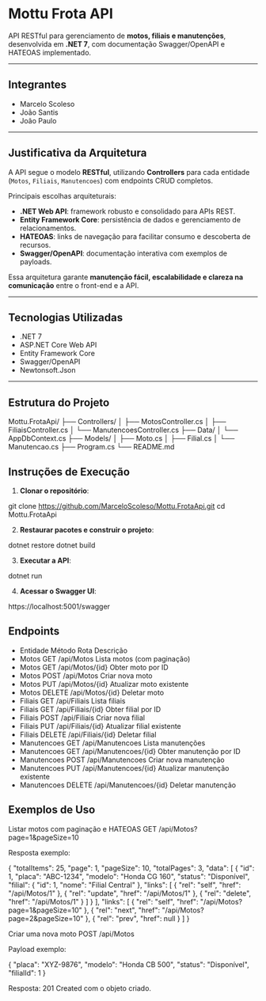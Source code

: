 # Mottu Frota API

API RESTful para gerenciamento de **motos, filiais e manutenções**, desenvolvida em **.NET 7**, com documentação Swagger/OpenAPI e HATEOAS implementado.

---

## Integrantes
- Marcelo Scoleso  
- João Santis  
- João Paulo  

---

## Justificativa da Arquitetura

A API segue o modelo **RESTful**, utilizando **Controllers** para cada entidade (`Motos`, `Filiais`, `Manutencoes`) com endpoints CRUD completos.  

Principais escolhas arquiteturais:

- **.NET Web API**: framework robusto e consolidado para APIs REST.  
- **Entity Framework Core**: persistência de dados e gerenciamento de relacionamentos.  
- **HATEOAS**: links de navegação para facilitar consumo e descoberta de recursos.  
- **Swagger/OpenAPI**: documentação interativa com exemplos de payloads.  

Essa arquitetura garante **manutenção fácil, escalabilidade e clareza na comunicação** entre o front-end e a API.

---

## Tecnologias Utilizadas
- .NET 7  
- ASP.NET Core Web API  
- Entity Framework Core  
- Swagger/OpenAPI  
- Newtonsoft.Json  

---

## Estrutura do Projeto

Mottu.FrotaApi/
├── Controllers/
│ ├── MotosController.cs
│ ├── FiliaisController.cs
│ └── ManutencoesController.cs
├── Data/
│ └── AppDbContext.cs
├── Models/
│ ├── Moto.cs
│ ├── Filial.cs
│ └── Manutencao.cs
├── Program.cs
└── README.md

## Instruções de Execução

1. **Clonar o repositório**:

git clone https://github.com/MarceloScoleso/Mottu.FrotaApi.git
cd Mottu.FrotaApi

2. **Restaurar pacotes e construir o projeto**:

dotnet restore
dotnet build

3. **Executar a API**:

dotnet run

4. **Acessar o Swagger UI**:

https://localhost:5001/swagger

## Endpoints

- Entidade	Método	Rota	Descrição
- Motos	GET	/api/Motos	Lista motos (com paginação)
- Motos	GET	/api/Motos/{id}	Obter moto por ID
- Motos	POST	/api/Motos	Criar nova moto
- Motos	PUT	/api/Motos/{id}	Atualizar moto existente
- Motos	DELETE	/api/Motos/{id}	Deletar moto
- Filiais	GET	/api/Filiais	Lista filiais
- Filiais	GET	/api/Filiais/{id}	Obter filial por ID
- Filiais	POST	/api/Filiais	Criar nova filial
- Filiais	PUT	/api/Filiais/{id}	Atualizar filial existente
- Filiais	DELETE	/api/Filiais/{id}	Deletar filial
- Manutencoes	GET	/api/Manutencoes	Lista manutenções
- Manutencoes	GET	/api/Manutencoes/{id}	Obter manutenção por ID
- Manutencoes	POST	/api/Manutencoes	Criar nova manutenção
- Manutencoes	PUT	/api/Manutencoes/{id}	Atualizar manutenção existente
- Manutencoes	DELETE	/api/Manutencoes/{id}	Deletar manutenção

## Exemplos de Uso

Listar motos com paginação e HATEOAS
GET /api/Motos?page=1&pageSize=10


Resposta exemplo:

{
  "totalItems": 25,
  "page": 1,
  "pageSize": 10,
  "totalPages": 3,
  "data": [
    {
      "id": 1,
      "placa": "ABC-1234",
      "modelo": "Honda CG 160",
      "status": "Disponível",
      "filial": {
        "id": 1,
        "nome": "Filial Central"
      },
      "links": [
        { "rel": "self", "href": "/api/Motos/1" },
        { "rel": "update", "href": "/api/Motos/1" },
        { "rel": "delete", "href": "/api/Motos/1" }
      ]
    }
  ],
  "links": [
    { "rel": "self", "href": "/api/Motos?page=1&pageSize=10" },
    { "rel": "next", "href": "/api/Motos?page=2&pageSize=10" },
    { "rel": "prev", "href": null }
  ]
}

Criar uma nova moto
POST /api/Motos


Payload exemplo:

{
  "placa": "XYZ-9876",
  "modelo": "Honda CB 500",
  "status": "Disponível",
  "filialId": 1
}


Resposta: 201 Created com o objeto criado.
